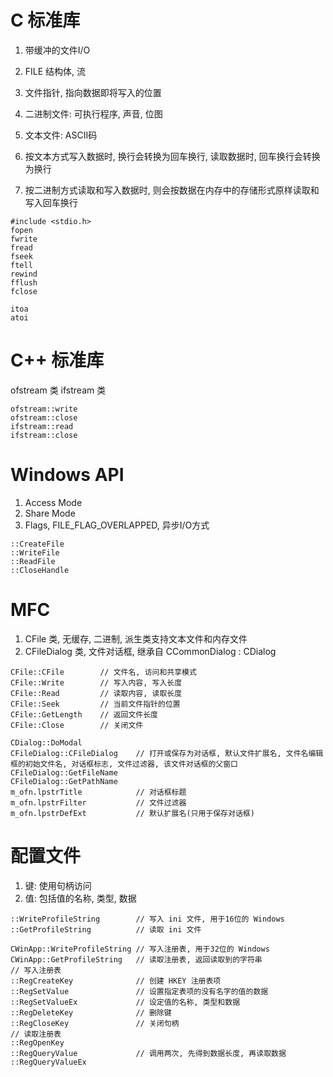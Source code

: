 # C 标准库

1. 带缓冲的文件I/O
2. FILE 结构体, 流
3. 文件指针, 指向数据即将写入的位置

1. 二进制文件: 可执行程序, 声音, 位图
2. 文本文件: ASCII码

1. 按文本方式写入数据时, 换行会转换为回车换行, 读取数据时, 回车换行会转换为换行
2. 按二进制方式读取和写入数据时, 则会按数据在内存中的存储形式原样读取和写入回车换行

```
#include <stdio.h>
fopen
fwrite
fread
fseek
ftell
rewind
fflush
fclose

itoa
atoi
```

# C++ 标准库

ofstream 类
ifstream 类

```
ofstream::write
ofstream::close
ifstream::read
ifstream::close
```

# Windows API

1. Access Mode
2. Share Mode
3. Flags, FILE_FLAG_OVERLAPPED, 异步I/O方式

```
::CreateFile
::WriteFile
::ReadFile
::CloseHandle
```

# MFC

1. CFile 类, 无缓存, 二进制, 派生类支持文本文件和内存文件
2. CFileDialog 类, 文件对话框, 继承自 CCommonDialog : CDialog

```
CFile::CFile		// 文件名, 访问和共享模式
CFile::Write		// 写入内容, 写入长度
CFile::Read			// 读取内容, 读取长度
CFile::Seek			// 当前文件指针的位置
CFile::GetLength	// 返回文件长度
CFile::Close		// 关闭文件

CDialog::DoModal
CFileDialog::CFileDialog	// 打开或保存为对话框, 默认文件扩展名, 文件名编辑框的初始文件名, 对话框标志, 文件过滤器, 该文件对话框的父窗口
CFileDialog::GetFileName
CFileDialog::GetPathName
m_ofn.lpstrTitle			// 对话框标题
m_ofn.lpstrFilter			// 文件过滤器
m_ofn.lpstrDefExt			// 默认扩展名(只用于保存对话框)
```

# 配置文件

1. 键: 使用句柄访问
2. 值: 包括值的名称, 类型, 数据

```
::WriteProfileString		// 写入 ini 文件, 用于16位的 Windows
::GetProfileString			// 读取 ini 文件

CWinApp::WriteProfileString	// 写入注册表, 用于32位的 Windows
CWinApp::GetProfileString	// 读取注册表, 返回读取到的字符串
// 写入注册表
::RegCreateKey				// 创建 HKEY 注册表项
::RegSetValue				// 设置指定表项的没有名字的值的数据
::RegSetValueEx				// 设定值的名称, 类型和数据
::RegDeleteKey				// 删除键
::RegCloseKey				// 关闭句柄
// 读取注册表
::RegOpenKey
::RegQueryValue				// 调用两次, 先得到数据长度, 再读取数据
::RegQueryValueEx
```
